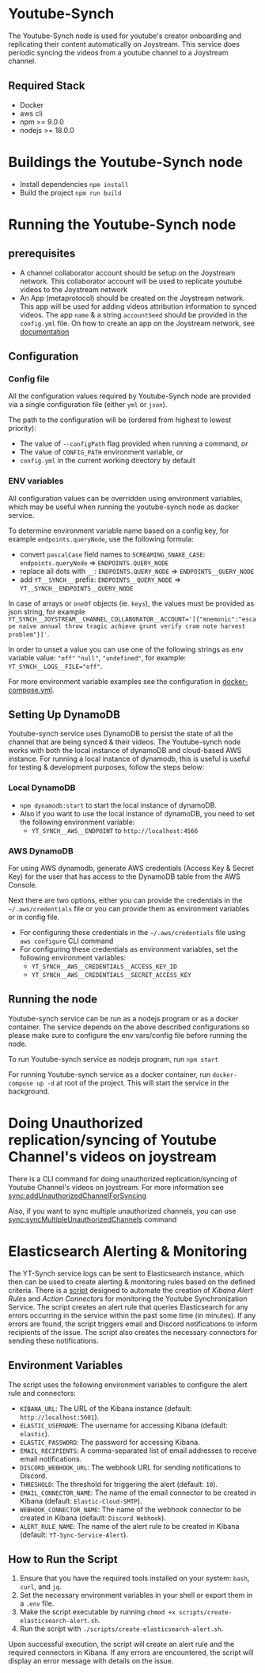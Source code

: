 # Youtube-Synch

The Youtube-Synch node is used for youtube's creator onboarding and replicating their content automatically on Joystream. This service does periodic syncing the videos from a youtube channel to a Joystream channel.

## Required Stack

- Docker
- aws cli
- npm >= 9.0.0
- nodejs >= 18.0.0

# Buildings the Youtube-Synch node

- Install dependencies
  `npm install`
- Build the project
  `npm run build`

# Running the Youtube-Synch node

## prerequisites

- A channel collaborator account should be setup on the Joystream network. This collaborator account will be used to replicate youtube videos to the Joystream network
- An App (metaprotocol) should be created on the Joystream network. This app will be used for adding videos attribution information to synced videos. The app `name` & a string `accountSeed` should be provided in the `config.yml` file. On how to create an app on the Joystream network, see [documentation](https://github.com/Joystream/joystream/blob/apps-metaprotocol/cli/README.md#joystream-cli-appscreateapp)

## Configuration

### Config file

All the configuration values required by Youtube-Synch node are provided via a single configuration file (either `yml` or `json`).

The path to the configuration will be (ordered from highest to lowest priority):

- The value of `--configPath` flag provided when running a command, _or_
- The value of `CONFIG_PATH` environment variable, _or_
- `config.yml` in the current working directory by default

### ENV variables

All configuration values can be overridden using environment variables, which may be useful when running the youtube-synch node as docker service.

To determine environment variable name based on a config key, for example `endpoints.queryNode`, use the following formula:

- convert `pascalCase` field names to `SCREAMING_SNAKE_CASE`: `endpoints.queryNode` => `ENDPOINTS.QUERY_NODE`
- replace all dots with `__`: `ENDPOINTS.QUERY_NODE` => `ENDPOINTS__QUERY_NODE`
- add `YT__SYNCH__` prefix: `ENDPOINTS__QUERY_NODE` => `YT__SYNCH__ENDPOINTS__QUERY_NODE`

In case of arrays or `oneOf` objects (ie. `keys`), the values must be provided as json string, for example `YT_SYNCH__JOYSTREAM__CHANNEL_COLLABORATOR__ACCOUNT='[{"mnemonic":"escape naive annual throw tragic achieve grunt verify cram note harvest problem"}]'`.

In order to unset a value you can use one of the following strings as env variable value: `"off"` `"null"`, `"undefined"`, for example: `YT_SYNCH__LOGS__FILE="off"`.

For more environment variable examples see the configuration in [docker-compose.yml](./docker-compose.yml).

## Setting Up DynamoDB

Youtube-synch service uses DynamoDB to persist the state of all the channel that are being synced & their videos. The Youtube-synch node works with both the local instance of dynamoDB and cloud-based AWS instance.
For running a local instance of dynamodb, this is useful is useful for testing & development purposes, follow the steps below:

### Local DynamoDB

- `npm dynamodb:start` to start the local instance of dynamoDB.
- Also if you want to use the local instance of dynamoDB, you need to set the following environment variable:
  - `YT_SYNCH__AWS__ENDPOINT` to `http://localhost:4566`

### AWS DynamoDB

For using AWS dynamodb, generate AWS credentials (Access Key & Secret Key) for the user that has access to the DynamoDB table from the AWS Console.

Next there are two options, either you can provide the credentials in the `~/.aws/credentials` file or you can provide them as environment variables or in config file.

- For configuring these credentials in the `~/.aws/credentials` file using `aws configure` CLI command
- For configuring these credentials as environment variables, set the following environment variables:
  - `YT_SYNCH__AWS__CREDENTIALS__ACCESS_KEY_ID`
  - `YT_SYNCH__AWS__CREDENTIALS__SECRET_ACCESS_KEY`

## Running the node

Youtube-synch service can be run as a nodejs program or as a docker container. The service depends on the above described configurations so please make sure to configure the env vars/config file before running the node.

To run Youtube-synch service as nodejs program, run `npm start`

For running Youtube-synch service as a docker container, run `docker-compose up -d` at root of the project. This will start the service in the background.

# Doing Unauthorized replication/syncing of Youtube Channel's videos on joystream

There is a CLI command for doing unauthorized replication/syncing of Youtube Channel's videos on joystream. For more information see [sync:addUnauthorizedChannelForSyncing](./src/cli/docs/sync.md)

Also, if you want to sync multiple unauthorized channels, you can use [sync:syncMultipleUnauthorizedChannels](./src/cli/docs/sync.md) command

# Elasticsearch Alerting & Monitoring

The YT-Synch service logs can be sent to Elasticsearch instance, which then can be used to create alerting & monitoring rules based on the defined criteria. There is a [script](scripts/create-elasticsearch-alert.sh) designed to automate the creation of _Kibana Alert Rules_ and _Action Connectors_ for monitoring the Youtube Synchronization Service. The script creates an alert rule that queries Elasticsearch for any errors occurring in the service within the past some time (in minutes). If any errors are found, the script triggers email and Discord notifications to inform recipients of the issue. The script also creates the necessary connectors for sending these notifications.

## Environment Variables

The script uses the following environment variables to configure the alert rule and connectors:

- `KIBANA_URL`: The URL of the Kibana instance (default: `http://localhost:5601`).
- `ELASTIC_USERNAME`: The username for accessing Kibana (default: `elastic`).
- `ELASTIC_PASSWORD`: The password for accessing Kibana.
- `EMAIL_RECIPIENTS`: A comma-separated list of email addresses to receive email notifications.
- `DISCORD_WEBHOOK_URL`: The webhook URL for sending notifications to Discord.
- `THRESHOLD`: The threshold for triggering the alert (default: `10`).
- `EMAIL_CONNECTOR_NAME`: The name of the email connector to be created in Kibana (default: `Elastic-Cloud-SMTP`).
- `WEBHOOK_CONNECTOR_NAME`: The name of the webhook connector to be created in Kibana (default: `Discord Webhook`).
- `ALERT_RULE_NAME`: The name of the alert rule to be created in Kibana (default: `YT-Sync-Service-Alert`).

## How to Run the Script

1. Ensure that you have the required tools installed on your system: `bash`, `curl`, and `jq`.
2. Set the necessary environment variables in your shell or export them in a `.env` file.
3. Make the script executable by running `chmod +x scripts/create-elasticsearch-alert.sh`.
4. Run the script with `./scripts/create-elasticsearch-alert.sh`.

Upon successful execution, the script will create an alert rule and the required connectors in Kibana. If any errors are encountered, the script will display an error message with details on the issue.
